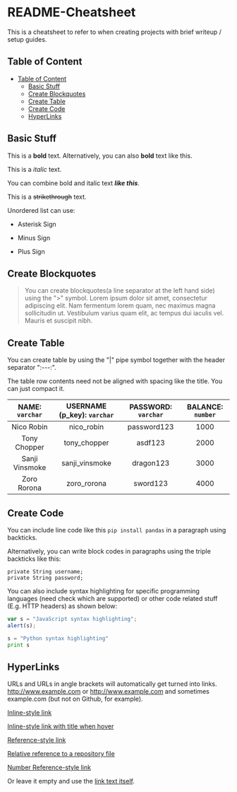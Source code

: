 # README-Cheatsheet

This is a cheatsheet to refer to when creating projects with brief writeup / setup guides.

## Table of Content

- [Table of Content](#table-of-content)
  - [Basic Stuff](#basic-stuff)
  - [Create Blockquotes](#create-blockquotes)
  - [Create Table](#create-table)
  - [Create Code](#create-code)
  - [HyperLinks](#hyperlinks)

## Basic Stuff

This is a **bold** text. Alternatively, you can also __bold__ text like this.

This is a _italic_ text.

You can combine bold and italic text **_like this_**.

This is a ~~strikethrough~~ text.

Unordered list can use:
* Asterisk Sign
- Minus Sign 
+ Plus Sign

## Create Blockquotes

> You can create blockquotes(a line separator at the left hand side) using the ">" symbol. Lorem ipsum dolor sit amet, consectetur adipiscing elit. Nam fermentum lorem quam, nec maximus magna sollicitudin ut. Vestibulum varius quam elit, ac tempus dui iaculis vel. Mauris et suscipit nibh. 

## Create Table

You can create table by using the "|" pipe symbol together with the header separator ":---:".

The table row contents need not be aligned with spacing like the title. You can just compact it.

| NAME: `varchar` | USERNAME (p_key): `varchar` | PASSWORD: `varchar` | BALANCE: `number` |
| :-------------: | :-------------------------: | :-----------------: | :---------------: |
| Nico Robin | nico_robin | password123 | 1000 |
| Tony Chopper | tony_chopper | asdf123 | 2000 |
| Sanji Vinsmoke | sanji_vinsmoke | dragon123 | 3000 |
| Zoro Rorona | zoro_rorona | sword123 | 4000 |

## Create Code

You can include line code like this `pip install pandas` in a paragraph using backticks.

Alternatively, you can write block codes in paragraphs using the triple backticks like this:

```
private String username;
private String password;
```

You can also include syntax highlighting for specific programming languages (need check which are supported) or other code related stuff (E.g. HTTP headers) as shown below:

```javascript
var s = "JavaScript syntax highlighting";
alert(s);
```
 
```python
s = "Python syntax highlighting"
print s
```

## HyperLinks

URLs and URLs in angle brackets will automatically get turned into links. 
http://www.example.com or <http://www.example.com> and sometimes 
example.com (but not on Github, for example).

[Inline-style link](https://www.google.com)

[Inline-style link with title when hover](https://www.google.com "Google's Homepage")

[Reference-style link][This is a custom-ref key]

[Relative reference to a repository file](assets/files/testing.txt)

[Number Reference-style link][1]

Or leave it empty and use the [link text itself].

[This is a custom-ref key]: https://www.mozilla.org
[1]: http://slashdot.org
[link text itself]: http://www.reddit.com
